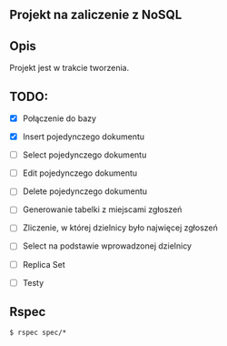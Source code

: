 ## Projekt na zaliczenie z NoSQL


Opis
-------
Projekt jest w trakcie tworzenia.


TODO:
-------
- [x] Połączenie do bazy
- [x] Insert pojedynczego dokumentu
- [ ] Select pojedynczego dokumentu
- [ ] Edit pojedynczego dokumentu
- [ ] Delete pojedynczego dokumentu
- [ ] Generowanie tabelki z miejscami zgłoszeń
- [ ] Zliczenie, w której dzielnicy było najwięcej zgłoszeń
- [ ] Select na podstawie wprowadzonej dzielnicy
- [ ] Replica Set
- [ ] Testy


Rspec
----------

```
$ rspec spec/*
```
